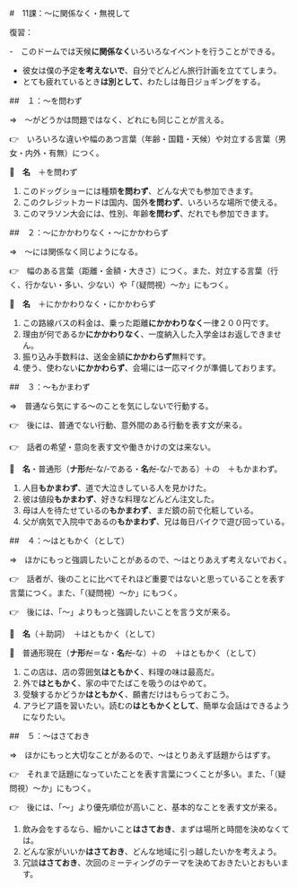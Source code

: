 #　11課：〜に関係なく・無視して

復習：

-　このドームでは天候**に関係なく**いろいろなイベントを行うことができる。
- 彼女は僕の予定**を考えないで**、自分でどんどん旅行計画を立ててしまう。
- とても疲れているとき**は別として**、わたしは毎日ジョギングをする。

##　１：〜を問わず

⇒　〜がどうかは問題ではなく、どれにも同じことが言える。

👉　いろいろな違いや幅のあつ言葉（年齢・国籍・天候）や対立する言葉（男女・内外・有無）につく。

🔗　**名**　＋を問わず

1. このドッグショーには種類**を問わず**、どんな犬でも参加できます。 
2. このクレジットカードは国内、国外**を問わず**、いろいろな場所で使える。
3. このマラソン大会には、性別、年齢**を問わず**、だれでも参加できます。

##　２：〜にかかわりなく・〜にかかわらず

⇒　〜には関係なく同じようになる。

👉　幅のある言葉（距離・金額・大きさ）につく。また、対立する言葉（行く、行かない・多い、少ない）や「（疑問視）〜か」にもつく。

🔗　**名**　＋にかかわりなく・にかかわらず

1. この路線バスの料金は、乗った距離**にかかわりなく**一律２００円です。
2. 理由が何であるか**にかかわりなく**、一度納入した入学金はお返しできません。
3. 振り込み手数料は、送金金額**にかかわらず**無料です。
4. 使う、使わない**にかかわらず**、会場には一応マイクが準備しております。

##　３：〜もかまわず

⇒　普通なら気にする〜のことを気にしないで行動する。

👉　後には、普通でない行動、意外間のある行動を表す文が来る。

👉　話者の希望・意向を表す文や働きかけの文は来ない。

🔗　**名**・普通形（**ナ形**~~だ~~‐な/‐である・**名**~~だ~~‐な/‐である）＋の　＋もかまわず。

1. 人目**もかまわず**、道で大泣きしている人を見かけた。
2. 彼は値段**もかまわず**、好きな料理などんどん注文した。
3. 母は人を待たせているの**もかまわず**、まだ鏡の前で化粧している。
4. 父が病気で入院中であるの**もかまわず**、兄は毎日バイクで遊び回っている。

##　４：〜はともかく（として）

⇒　ほかにもっと強調したいことがあるので、〜はとりあえず考えないでおく。

👉　話者が、後のことに比べてそれほど重要ではないと思っていることを表す言葉につく。また、「（疑問視）〜か」にもつく。

👉　後には、「〜」よりもっと強調したいことを言う文が来る。

🔗　**名**（＋助詞）　＋はともかく（として）

🔗　普通形現在（**ナ形**~~だ~~＝な・**名**~~だ~~‐な）＋の　＋はともかく（として）

1. この店は、店の雰囲気**はともかく**、料理の味は最高だ。
2. 外で**はともかく**、家の中でたばこを吸うのはやめて。
3. 受験するかどうか**はともかく**、願書だけはもらっておこう。
4. アラビア語を習いたい。読むの**はともかくとして**、簡単な会話はできるようになりたい。

##　５：〜はさておき

⇒　ほかにもっと大切なことがあるので、〜はとりあえず話題からはずす。

👉　それまで話題になっていたことを表す言葉につくことが多い。また、「（疑問視）〜か」にもつく。

👉　後には、「〜」より優先順位が高いこと、基本的なことを表す文が来る。

1. 飲み会をするなら、細かいこと**はさておき**、まずは場所と時間を決めなくては。
2. どんな家がいいか**はさておき**、どんな地域に引っ越したいかを考えよう。
3. 冗談**はさておき**、次回のミーティングのテーマを決めておきたいとおもいます。



